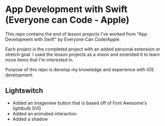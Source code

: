 # App Development with Swift (Everyone can Code - Apple)
This repo contains the end of lesson projects I've worked from "App Development with Swift" by Everyone Can Code/Apple.

Each project is the completed project with an added personal extension or stretch goal. I used the lesson projects as a vision and extended it to learn more items that I'm interested in.

Purpose of this repo is develop my knowledge and experience with iOS development.

## Lightswitch
* Added an imageview button that is based off of Font Awesome's lightbulb SVG
* Added an animated interaction
* Added a shadow
